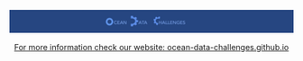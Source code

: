 
<p align="center">
  <img src="figures/odc-banner.jpg" alt="Alt Text" width="900"/>
</p>

<center>
<a href="https://ocean-data-challenges.github.io"> For more information check our website: ocean-data-challenges.github.io</a>
</center>

